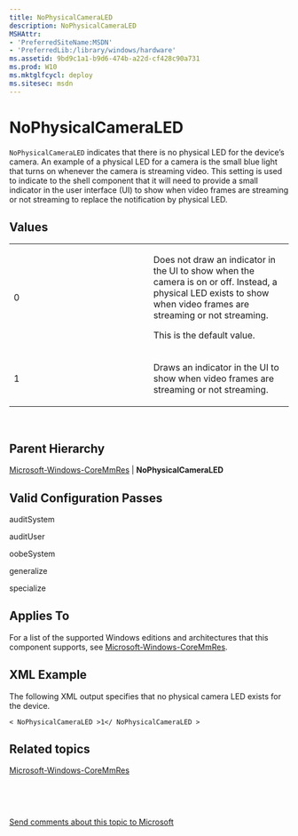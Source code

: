 ```yaml
---
title: NoPhysicalCameraLED
description: NoPhysicalCameraLED
MSHAttr:
- 'PreferredSiteName:MSDN'
- 'PreferredLib:/library/windows/hardware'
ms.assetid: 9bd9c1a1-b9d6-474b-a22d-cf428c90a731
ms.prod: W10
ms.mktglfcycl: deploy
ms.sitesec: msdn
---
```


# NoPhysicalCameraLED


`NoPhysicalCameraLED` indicates that there is no physical LED for the device’s camera. An example of a physical LED for a camera is the small blue light that turns on whenever the camera is streaming video. This setting is used to indicate to the shell component that it will need to provide a small indicator in the user interface (UI) to show when video frames are streaming or not streaming to replace the notification by physical LED.

## Values


<table>
<colgroup>
<col width="50%" />
<col width="50%" />
</colgroup>
<tbody>
<tr class="odd">
<td><p>0</p></td>
<td><p>Does not draw an indicator in the UI to show when the camera is on or off. Instead, a physical LED exists to show when video frames are streaming or not streaming.</p>
<p>This is the default value.</p></td>
</tr>
<tr class="even">
<td><p>1</p></td>
<td><p>Draws an indicator in the UI to show when video frames are streaming or not streaming.</p></td>
</tr>
</tbody>
</table>

 

## Parent Hierarchy


[Microsoft-Windows-CoreMmRes](microsoft-windows-coremmres-win8-microsoft-windows-coremmres.md) | **NoPhysicalCameraLED**

## Valid Configuration Passes


auditSystem

auditUser

oobeSystem

generalize

specialize

## Applies To


For a list of the supported Windows editions and architectures that this component supports, see [Microsoft-Windows-CoreMmRes](microsoft-windows-coremmres-win8-microsoft-windows-coremmres.md).

## XML Example


The following XML output specifies that no physical camera LED exists for the device.

``` syntax
< NoPhysicalCameraLED >1</ NoPhysicalCameraLED >
```

## Related topics


[Microsoft-Windows-CoreMmRes](microsoft-windows-coremmres-win8-microsoft-windows-coremmres.md)

 

 

[Send comments about this topic to Microsoft](mailto:wsddocfb@microsoft.com?subject=Documentation%20feedback%20%5Bp_unattend\p_unattend%5D:%20NoPhysicalCameraLED%20%20RELEASE:%20%2810/3/2016%29&body=%0A%0APRIVACY%20STATEMENT%0A%0AWe%20use%20your%20feedback%20to%20improve%20the%20documentation.%20We%20don't%20use%20your%20email%20address%20for%20any%20other%20purpose,%20and%20we'll%20remove%20your%20email%20address%20from%20our%20system%20after%20the%20issue%20that%20you're%20reporting%20is%20fixed.%20While%20we're%20working%20to%20fix%20this%20issue,%20we%20might%20send%20you%20an%20email%20message%20to%20ask%20for%20more%20info.%20Later,%20we%20might%20also%20send%20you%20an%20email%20message%20to%20let%20you%20know%20that%20we've%20addressed%20your%20feedback.%0A%0AFor%20more%20info%20about%20Microsoft's%20privacy%20policy,%20see%20http://privacy.microsoft.com/default.aspx. "Send comments about this topic to Microsoft")






